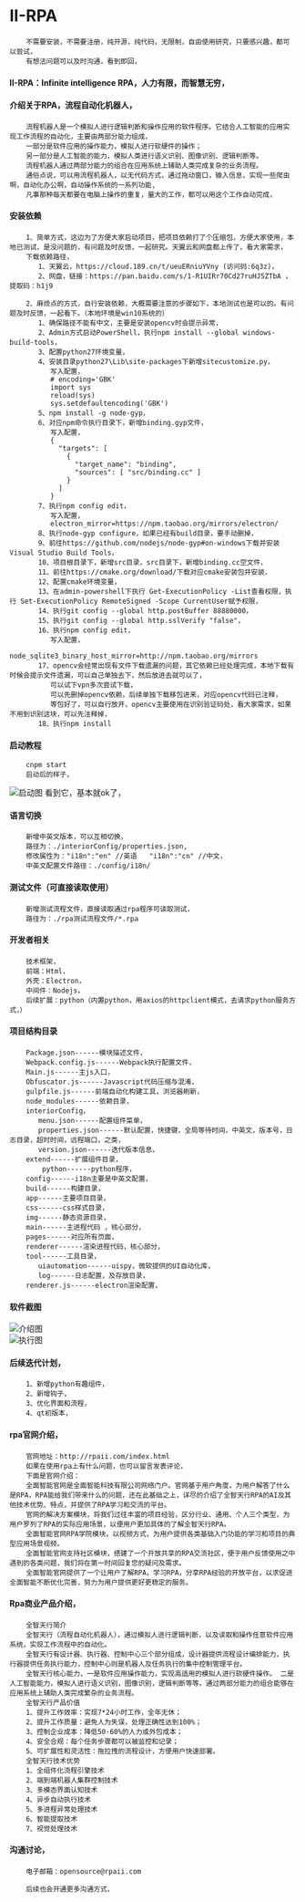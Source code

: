 # II-RPA
		不需要安装，不需要注册，纯开源，纯代码，无限制，自由使用研究，只要感兴趣，都可以尝试，
		有想法问题可以及时沟通，看到即回，

#### II-RPA：Infinite intelligence RPA，人力有限，而智慧无穷，

#### 介绍关于RPA，流程自动化机器人，
		流程机器人是一个模拟人进行逻辑判断和操作应用的软件程序。它结合人工智能的应用实现工作流程的自动化，主要由两部分能力组成，
		一部分是软件应用的操作能力，模拟人进行软硬件的操作；
		另一部分是人工智能的能力，模拟人类进行语义识别、图像识别、逻辑判断等。
		流程机器人通过两部分能力的组合在应用系统上辅助人类完成复杂的业务流程。
		通俗点说，可以用流程机器人，以无代码方式，通过拖动窗口，输入信息，实现一些爬虫啊，自动化办公啊，自动操作系统的一系列功能,
		凡事那种每天都要在电脑上操作的重复，量大的工作，都可以用这个工作自动完成，

#### 安装依赖

		1、简单方式，这边为了方便大家启动项目，把项目依赖打了个压缩包，方便大家使用，本地已测试，是没问题的，有问题及时反馈，一起研究。天翼云和网盘都上传了，看大家需求，
		下载依赖路径，
		   1、天翼云，https://cloud.189.cn/t/ueuERniuYVny (访问码:6q3z)，
		   2、网盘，链接：https://pan.baidu.com/s/1-R1UIRr70Cd27ruHJ5ZTbA ，提取码：h1j9 

		2、麻烦点的方式，自行安装依赖，大概需要注意的步骤如下，本地测试也是可以的。有问题及时反馈，一起看下。（本地环境是win10系统的）
		   1、确保路径不能有中文，主要是安装opencv时会提示异常，
		   2、Admin方式启动PowerShell，执行npm install --global windows-build-tools， 
		   3、配置python27环境变量，
		   4、安装目录python27\Lib\site-packages下新增sitecustomize.py，
		      写入配置，
		      # encoding='GBK' 
		      import sys  
		      reload(sys)  
		      sys.setdefaultencoding('GBK')  
		   5、npm install -g node-gyp， 
		   6、对应npm命令执行目录下，新增binding.gyp文件， 
		      写入配置，
		      { 
		        "targets": [ 
		          {
		            "target_name": "binding", 
		            "sources": [ "src/binding.cc" ] 
		          } 
		        ] 
		      } 
		   7、执行npm config edit， 
		      写入配置，
		      electron_mirror=https://npm.taobao.org/mirrors/electron/
		   8、执行node-gyp configure，如果已经有build目录，要手动删掉，
		   9、前往https://github.com/nodejs/node-gyp#on-windows下载并安装 Visual Studio Build Tools， 
		   10、项目根目录下，新增src目录，src目录下，新增binding.cc空文件， 
		   11、前往https://cmake.org/download/下载对应cmake安装包并安装， 
		   12、配置cmake环境变量， 
		   13、在admin-powershell下执行 Get-ExecutionPolicy -List查看权限，执行 Set-ExecutionPolicy RemoteSigned -Scope CurrentUser赋予权限，
		   14、执行git config --global http.postBuffer 88880000， 
		   15、执行git config --global http.sslVerify "false"， 
		   16、执行npm config edit， 
		      写入配置，
		      node_sqlite3_binary_host_mirror=http://npm.taobao.org/mirrors 
		   17、opencv会经常出现有文件下载遗漏的问题，其它依赖已经处理完成，本地下载有时候会提示文件遗漏，可以自己单独去下，然后放进去就可以了，
		      可以试下vpn多次尝试下载，
		      可以先删掉opencv依赖，后续单独下载移包进来，对应opencv代码已注释，
		      等包好了，可以自行放开，opencv主要使用在识别验证码处，看大家需求，如果不用到识别这块，可以先注释掉，
		   18、执行npm install

#### 启动教程
		cnpm start
		启动后的样子，
![启动图](./readme_iamge/start.png)
		看到它，基本就ok了，

#### 语言切换
		新增中英文版本，可以互相切换，
		路径为：./interiorConfig/properties.json, 
		修改属性为："i18n":"en" //英语   "i18n":"cn" //中文，
		中英文配置文件路径：./config/i18n/

#### 测试文件（可直接读取使用）
		新增测试流程文件，直接读取通过rpa程序可读取测试，
		路径为：./rpa测试流程文件/*.rpa
		
#### 开发者相关

		技术框架，
		前端：Html，
		外壳：Electron，
		中间件：Nodejs，
		后续扩展：python（内置python，用axios的httpclient模式，去请求python服务方式，）

#### 项目结构目录

		Package.json------模块描述文件，
		Webpack.config.js------Webpack执行配置文件，
		Main.js------主js入口，
		Obfuscator.js------Javascript代码压缩与混淆，
		gulpfile.js------前端自动化构建工具，浏览器刷新，
		node_modules------依赖目录，
		interiorConfig，
		   menu.json------配置组件菜单，
		   properties.json------默认配置，快捷键，全局等待时间，中英文，版本号，日志目录，超时时间，远程端口，之类，
		   version.json------迭代版本信息，
		extend------扩展组件目录，
			python------python程序，
		config------i18n主要是中英文配置，
		build------构建目录，
		app------主要项目目录，
		css------css样式目录，
		img------静态资源目录，
		main------主进程代码 ，核心部分，
		pages------对应所有页面，
		renderer------渲染进程代码，核心部分，
		tool------工具目录，
		   uiautomation------uispy，微软提供的UI自动化库，
		   log------日志配置，及存放目录，
		renderer.js------electron渲染配置，

#### 软件截图

![介绍图](./readme_iamge/remarks.png)     
![执行图](./readme_iamge/run.png)     

#### 后续迭代计划，
		1、新增python有趣组件，
		2、新增钩子，
		3、优化界面和流程，
		4、qt初版本，

#### rpa官网介绍，

		官网地址：http://rpaii.com/index.html
		如果在使用rpa上有什么问题，也可以留言发表评论，
		下面是官网介绍：
		全面智能官网是全面智能科技有限公司网络门户。官网基于用户角度，为用户解答了什么是RPA，RPA能给我们带来什么的问题，还在此基础之上，详尽的介绍了全智天行RPA的AI及其他技术优势、特点，并提供了RPA学习和交流的平台。
		官网的解决方案模块，将我们过往丰富的项目经验，区分行业、通用、个人三个类型，为用户罗列了RPA的实际应用场景，以便用户更加具体的了解全智天行RPA。
		全面智能官网RPA学院模块，以视频方式，为用户提供各类基础入门功能的学习和项目的典型应用场景视频。
		全面智能官网支持社区模块，搭建了一个开放共享的RPA交流社区，便于用户反馈使用之中遇到的各类问题，我们将在第一时间回复您的疑问及需求。
		全面智能官网提供了一个让用户了解RPA，学习RPA，分享RPA经验的开放平台，以求促进全面智能不断优化完善，努力为用户提供更好更稳定的服务。

#### Rpa商业产品介绍，

		全智天行简介
		全智天行（流程自动化机器人），通过模拟人进行逻辑判断，以及读取和操作任意软件应用系统，实现工作流程中的自动化。
		全智天行有设计器、执行器、控制中心三个部分组成，设计器提供流程设计编排能力，执行器提供任务执行能力，控制中心则是机器人及任务执行的集中控制管理平台。
		全智天行核心能力，一是软件应用操作能力，实现高适用的模拟人进行软硬件操作。 二是人工智能能力，模拟人进行语义识别，图像识别，逻辑判断等等。通过两部分能力的组合能够在应用系统上辅助人类完成繁杂的业务流程。
		全智天行产品价值
		1、提升工作效率：实现7*24小时工作，全年无休；
		2、提升工作质量：避免人为失误，处理正确性达到100%；
		3、控制企业成本：降低50-60%的人力或外包成本；
		4、安全合规：每个任务步骤都可以被监控和记录；
		5、可扩展性和灵活性：拖拉拽的流程设计，方便用户快速部署。
		全智天行技术优势
		1、全组件化流程引擎技术
		2、端到端机器人集群控制技术
		3、多模态界面认知技术
		4、异步自动执行技术
		5、多进程异常处理技术
		6、智能提取技术
		7、视觉处理技术

#### 沟通讨论，
		电子邮箱：opensource@rpaii.com

		后续也会开通更多沟通方式，
